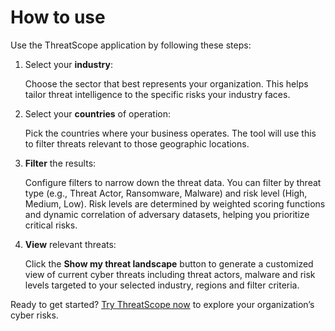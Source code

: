 # How to use

Use the ThreatScope application by following these steps:

1. Select your **industry**:
    
    Choose the sector that best represents your organization. This helps tailor threat intelligence to the specific risks your industry faces.

2. Select your **countries** of operation:
   
    Pick the countries where your business operates. The tool will use this to filter threats relevant to those geographic locations.

3. **Filter** the results:
   
    Configure filters to narrow down the threat data. You can filter by threat type (e.g., Threat Actor, Ransomware, Malware) and risk level (High, Medium, Low). Risk levels are determined by weighted scoring functions and dynamic correlation of adversary datasets, helping you prioritize critical risks.

4. **View** relevant threats:

    Click the **Show my threat landscape** button to generate a customized view of current cyber threats including threat actors, malware and risk levels targeted to your selected industry, regions and filter criteria.

Ready to get started? <a href="https://threatscope-i0tj.onrender.com/" target="_blank">Try ThreatScope now</a> to explore your organization’s cyber risks.